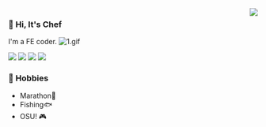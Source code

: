 
<a href="#">
<img align="right" src="https://github-readme-stats.vercel.app/api?username=Chef5&show_icons=true&hide_border=true&icon_color=586069&title_color=4c71f2">
</a>

### 👋 Hi, It's Chef
I'm a FE coder. ![1.gif](http://img.cdn.1zdz.cn/github/1x1.gif?page=GithubHome)

![](https://img.shields.io/badge/-Vue-4FC08D?style=flat-square&logo=Vue.js&logoColor=fff)
![](https://img.shields.io/badge/-React-20232a?style=flat-square&logo=React&logoColor=#61dafb)
![](https://img.shields.io/badge/-NestJS-EA2845?style=flat-square&logo=NestJS&logoColor=fff)
![](https://img.shields.io/badge/-TypeScript-333333?style=flat-square&logo=TypeScript)


### 🍖 Hobbies

- Marathon🏃
- Fishing🐟
- OSU! 🎮
